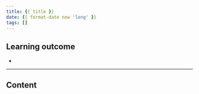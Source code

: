 ```yaml
---
title: {{ title }}
date: {{ format-date now 'long' }}
tags: []
---
```


## Learning outcome

- 

---

## Content
